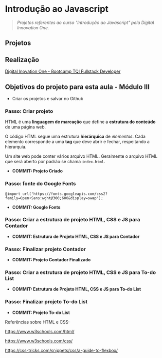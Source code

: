 # Introdução ao Javascript

> *Projetos referentes ao curso "Introdução ao Javascript" pela Digital Innovation One.*

## Projetos

## Realização

[Digital Inovation One - Bootcamp TQI Fullstack Developer](https://www.dio.me/)

## Objetivos do projeto para esta aula - Módulo III

- Criar os projetos e salvar no Github

### Passo: Criar projeto 

HTML é uma **linguagem de marcação** que define a **estrutura do conteúdo** de uma página web.

O código HTML segue uma estrutura **hierárquica** de *elementos*. Cada elemento corresponde a uma **tag** que deve abrir e fechar, respeitando a hierarquia.

Um site web pode conter vários arquivo HTML. Geralmente o arquivo HTML que será aberto por padrão se chama `index.html`.

* **COMMIT: Projeto Criado**

### Passo: fonte do Google Fonts

```
@import url('https://fonts.googleapis.com/css2?family=Open+Sans:wght@300;600&display=swap');
```

- **COMMIT: Google Fonts**

### Passo: Criar a estrutura de projeto HTML, CSS e JS para Contador

* **COMMIT: Estrutura de Projeto HTML, CSS e JS para Contador**

### Passo: Finalizar projeto Contador

- **COMMIT: Projeto Contador Finalizado**

### Passo: Criar a estrutura de projeto HTML, CSS e JS para To-do List

- **COMMIT: Estrutura de Projeto HTML, CSS e JS para To-do List**

### Passo: Finalizar projeto To-do List

- **COMMIT: Projeto To-do List**



Referências sobre HTML e CSS:

<https://www.w3schools.com/html/>

<https://www.w3schools.com/css/>

<https://css-tricks.com/snippets/css/a-guide-to-flexbox/>